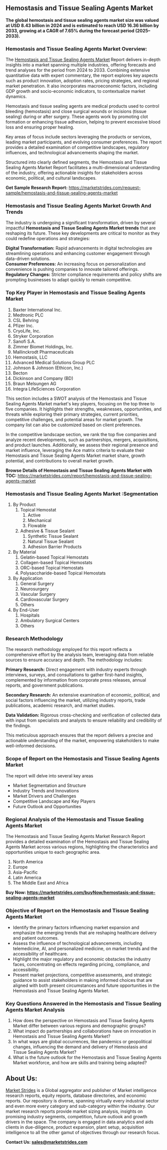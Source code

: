 <h2>Hemostasis and Tissue Sealing Agents Market</h2>
<p><strong>The global hemostasis and tissue sealing agents market size was valued at&nbsp;USD 8.43 billion&nbsp;in 2024 and is estimated to reach&nbsp;USD 16.36 billion&nbsp;by 2033, growing at a&nbsp;CAGR of 7.65%&nbsp;during the forecast period (2025&ndash;2033).</strong></p>
<h3>Hemostasis and Tissue Sealing Agents Market Overview:</h3>
<p>The <a href="https://marketstrides.com/report/hemostasis-and-tissue-sealing-agents-market">Hemostasis and Tissue Sealing Agents Market</a><strong>&nbsp;</strong>Report delivers in-depth insights into a market spanning multiple industries, offering forecasts and trend analyses for the period from 2024 to 2033. Combining extensive quantitative data with expert commentary, the report explores key aspects such as product innovation, adoption rates, pricing strategies, and regional market penetration. It also incorporates macroeconomic factors, including GDP growth and socio-economic indicators, to contextualize market dynamics.</p>
<p>Hemostasis and tissue sealing agents are medical products used to control bleeding (hemostasis) and close surgical wounds or incisions (tissue sealing) during or after surgery. These agents work by promoting clot formation or enhancing tissue adhesion, helping to prevent excessive blood loss and ensuring proper healing.</p>
<p>Key areas of focus include sectors leveraging the products or services, leading market participants, and evolving consumer preferences. The report provides a detailed examination of competitive landscapes, regulatory influences, and technological advancements shaping the market.</p>
<p>Structured into clearly defined segments, the&nbsp;Hemostasis and Tissue Sealing Agents Market Report facilitates a multi-dimensional understanding of the industry, offering actionable insights for stakeholders across economic, political, and cultural landscapes.</p>
<p><strong>Get Sample Research Report:</strong> <a href="https://marketstrides.com/request-sample/hemostasis-and-tissue-sealing-agents-market">https://marketstrides.com/request-sample/hemostasis-and-tissue-sealing-agents-market</a></p>
<h3>Hemostasis and Tissue Sealing Agents Market Growth And Trends</h3>
<p>The industry is undergoing a significant transformation, driven by several impactful <strong>Hemostasis and Tissue Sealing Agents Market trends</strong>&nbsp;that are reshaping its future. These key developments are critical to monitor as they could redefine operations and strategies:</p>
<p><strong>Digital Transformation:</strong> Rapid advancements in digital technologies are streamlining operations and enhancing customer engagement through data-driven solutions.<br /><strong>Consumer Preferences:</strong> An increasing focus on personalization and convenience is pushing companies to innovate tailored offerings.<br /><strong>Regulatory Changes:</strong> Stricter compliance requirements and policy shifts are prompting businesses to adapt quickly to remain competitive.</p>
<h3>Top Key Player in Hemostasis and Tissue Sealing Agents Market</h3>
<ol>
<li>Baxter International Inc.</li>
<li>Medtronic PLC</li>
<li>CSL Behring</li>
<li>Pfizer Inc.</li>
<li>CryoLife, Inc.</li>
<li>Stryker Corporation</li>
<li>Sanofi S.A.</li>
<li>Zimmer Biomet Holdings, Inc.</li>
<li>Mallinckrodt Pharmaceuticals</li>
<li>Hemostasis, LLC</li>
<li>Advanced Medical Solutions Group PLC</li>
<li>Johnson &amp; Johnson (Ethicon, Inc.)</li>
<li>Becton</li>
<li>Dickinson and Company (BD)</li>
<li>Braun Melsungen AG</li>
<li>Integra LifeSciences Corporation</li>
</ol>
<p>This section includes a SWOT analysis of the Hemostasis and Tissue Sealing Agents Market market's key players, focusing on the top three to five companies. It highlights their strengths, weaknesses, opportunities, and threats while exploring their primary strategies, current priorities, competitive challenges, and potential areas for market growth. The company list can also be customized based on client preferences.</p>
<p>In the competitive landscape section, we rank the top five companies and analyze recent developments, such as partnerships, mergers, acquisitions, and product launches. Additionally, we assess their regional presence and market influence, leveraging the Ace matrix criteria to evaluate their Hemostasis and Tissue Sealing Agents Market market share, growth potential, and contributions to overall market growth.</p>
<p><strong>Browse Details of Hemostasis and Tissue Sealing Agents Market with TOC:</strong> <a href="https://marketstrides.com/report/hemostasis-and-tissue-sealing-agents-market">https://marketstrides.com/report/hemostasis-and-tissue-sealing-agents-market</a></p>
<h3>Hemostasis and Tissue Sealing Agents Market :Segmentation</h3>
<ol>
<li>By Product
<ol>
<li>Topical Hemostat
<ol>
<li>Active</li>
<li>Mechanical</li>
<li>Flowable</li>
</ol>
</li>
<li>Adhesive &amp; Tissue Sealant
<ol>
<li>Synthetic Tissue Sealant</li>
<li>Natural Tissue Sealant</li>
<li>Adhesion Barrier Products</li>
</ol>
</li>
</ol>
</li>
<li>By Material
<ol>
<li>Gelatin-based Topical Hemostats</li>
<li>Collagen-based Topical Hemostats</li>
<li>ORC-based Topical Hemostats</li>
<li>Polysaccharide-based Topical Hemostats</li>
</ol>
</li>
<li>By Application
<ol>
<li>General Surgery</li>
<li>Neurosurgery</li>
<li>Vascular Surgery</li>
<li>Cardiovascular Surgery</li>
<li>Others</li>
</ol>
</li>
<li>By End-User
<ol>
<li>Hospitals</li>
<li>Ambulatory Surgical Centers</li>
<li>Others</li>
</ol>
</li>
</ol>
<h3>Research Methodology</h3>
<p>The research methodology employed for this report reflects a comprehensive effort by the analysis team, leveraging data from reliable sources to ensure accuracy and depth. The methodology includes:</p>
<p><strong>Primary Research:</strong> Direct engagement with industry experts through interviews, surveys, and consultations to gather first-hand insights, complemented by information from corporate press releases, annual reports, and government publications.</p>
<p><strong>Secondary Research:</strong> An extensive examination of economic, political, and social factors influencing the market, utilizing industry reports, trade publications, academic research, and market studies.</p>
<p><strong>Data Validation:</strong> Rigorous cross-checking and verification of collected data with input from specialists and analysts to ensure reliability and credibility of the findings.</p>
<p>This meticulous approach ensures that the report delivers a precise and actionable understanding of the market, empowering stakeholders to make well-informed decisions.</p>
<h3>Scope of Report on the Hemostasis and Tissue Sealing Agents Market</h3>
<p>The report will delve into several key areas</p>
<ul>
<li>Market Segmentation and Structure</li>
<li>Industry Trends and Innovations</li>
<li>Market Drivers and Challenges</li>
<li>Competitive Landscape and Key Players</li>
<li>Future Outlook and Opportunities</li>
</ul>
<h3>Regional Analysis of the Hemostasis and Tissue Sealing Agents Market</h3>
<p>The Hemostasis and Tissue Sealing Agents Market Research Report provides a detailed examination of the Hemostasis and Tissue Sealing Agents Market across various regions, highlighting the characteristics and opportunities unique to each geographic area.</p>
<ol>
<li>North America</li>
<li>Europe</li>
<li>Asia-Pacific</li>
<li>Latin America</li>
<li>The Middle East and Africa</li>
</ol>
<p><strong>Buy Now:&nbsp;<a href="https://marketstrides.com/buyNow/hemostasis-and-tissue-sealing-agents-market">https://marketstrides.com/buyNow/hemostasis-and-tissue-sealing-agents-market</a></strong></p>
<h3><strong>Objective of Report on the Hemostasis and Tissue Sealing Agents Market</strong></h3>
<ul>
<li>Identify the primary factors influencing market expansion and emphasize the emerging trends that are reshaping healthcare delivery and patient outcomes.</li>
<li>Assess the influence of technological advancements, including telemedicine, AI, and personalized medicine, on market trends and the accessibility of healthcare.</li>
<li>Highlight the major regulatory and economic obstacles the industry faces, concentrating on effects regarding pricing, compliance, and accessibility.</li>
<li>Present market projections, competitive assessments, and strategic guidance to assist stakeholders in making informed choices that are aligned with both present circumstances and future opportunities in the Hemostasis and Tissue Sealing Agents Market.</li>
</ul>
<h3>Key Questions Answered in the&nbsp;Hemostasis and Tissue Sealing Agents Market&nbsp;Analysis</h3>
<ol>
<li>How does the perspective on Hemostasis and Tissue Sealing Agents Market differ between various regions and demographic groups?</li>
<li>What impact do partnerships and collaborations have on innovation in Hemostasis and Tissue Sealing Agents Market?</li>
<li>In what ways are global occurrences, like pandemics or geopolitical changes, influencing the demand and delivery of Hemostasis and Tissue Sealing Agents Market?</li>
<li>What is the future outlook for the Hemostasis and Tissue Sealing Agents Market workforce, and how are skills and training being adapted?</li>
</ol>
<h2>About Us:</h2>
<p><a href="https://marketstrides.com/">Market Strides</a> is a Global aggregator and publisher of Market intelligence research reports, equity reports, database directories, and economic reports. Our repository is diverse, spanning virtually every industrial sector and even more every category and sub-category within the industry. Our market research reports provide market sizing analysis, insights on promising industry segments, competition, future outlook and growth drivers in the space. The company is engaged in data analytics and aids clients in due-diligence, product expansion, plant setup, acquisition intelligence to all the other gamut of objectives through our research focus.</p>
<p><strong>Contact Us: <a href="mailto:sales@marketstrides.com">sales@marketstrides.com</a></strong></p>

